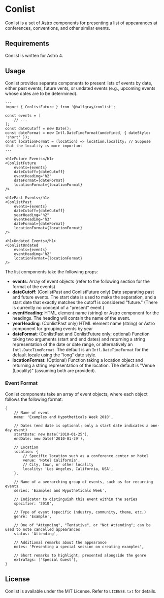 # Conlist

Conlist is a set of [Astro](https://astro.build/) components for presenting a list of appearances at conferences, conventions, and other similar events.

## Requirements

Conlist is written for Astro 4.

## Usage

Conlist provides separate components to present lists of events by date, either past events, future vents, or undated events (e.g., upcoming events whose dates are to be determined).

```
---
import { ConlistFuture } from '@halfgray/conlist';

const events = [
	// ...
];
const dateCutoff = new Date();
const dateFormat = new Intl.DateTimeFormat(undefined, { dateStyle: 'short' });
const locationFormat = (location) => location.locality; // Suppose that the locality is more important
---

<h1>Future Events</h1>
<ConlistFuture
	events={events}
	dateCutoff={dateCutoff}
	eventHeading="h2"
	dateFormat={dateFormat}
	locationFormat={locationFormat}
/>

<h1>Past Events</h1>
<ConlistPast
	events={events}
	dateCutoff={dateCutoff}
	yearHeading="h2"
	eventHeading="h3"
	dateFormat={dateFormat}
	locationFormat={locationFormat}
/>

<h1>Undated Events</h1>
<ConlistUndated
	events={events}
	eventHeading="h2"
	locationFormat={locationFormat}
/>
```

The list components take the following props:

* **events**: Array of event objects (refer to the following section for the format of the events)
* **dateCutoff**: (ConlistPast and ConlistFuture only) Date separating past and future events. The start date is used to make the separation, and a start date that exactly matches the cutoff is considered "future." (There is currently no concept of a "present" event.)
* **eventHeading**: HTML element name (string) or Astro component for the headings. The heading will contain the name of the event.
* **yearHeading**: (ConlistPast only) HTML element name (string) or Astro component for grouping events by year
* **dateFormat**: (ConlistPast and ConlistFuture only; optional) Function taking two arguments (start and end dates) and returning a string representation of the date or date range, or alternatively an `Intl.DateTimeFormat`. The default is an `Intl.DateTimeFormat` for the default locale using the "long" date style.
* **locationFormat**: (Optional) Function taking a location object and returning a string representation of the location. The default is "Venue (Locality)" (assuming both are provided).

### Event Format

Conlist components take an array of event objects, where each object follows the following format:

```
{
	// Name of event
	name: 'Examples and Hypotheticals Week 2010',

	// Dates (end date is optional; only a start date indicates a one-day event)
	startDate: new Date('2010-01-25'),
	endDate: new Date('2010-01-29'),

	// Location
	location: {
		// Specific location such as a conference center or hotel
		venue: 'Hotel California',
		// City, town, or other locality
		locality: 'Los Angeles, California, USA',
	},

	// Name of a overarching group of events, such as for recurring events
	series: 'Examples and Hypotheticals Week',

	// Indicator to distinguish this event within the series
	specifier: '2010',

	// Type of event (specific industry, community, theme, etc.)
	genre: 'Example',

	// One of "Attending", "Tentative", or "Not Attending"; can be used to note cancelled appearances
	status: 'Attending',

	// Additional remarks about the appearance
	notes: 'Presenting a special session on creating examples',

	// Short remarks to highlight; presented alongside the genre
	extraTags: ['Special Guest'],
}
```

## License

Conlist is available under the MIT License. Refer to `LICENSE.txt` for details.
